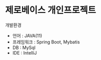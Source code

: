 # 제로베이스 개인프로젝트

 개발환경
 - 언어 : JAVA(11)
 - 프레임워크 : Spring Boot, Mybatis
 - DB : MySql
 - IDE : IntelliJ

